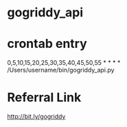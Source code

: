 # gogriddy_api

# crontab entry
0,5,10,15,20,25,30,35,40,45,50,55 * * * * /Users/username/bin/gogriddy_api.py

# Referral Link
http://bit.ly/gogriddy
